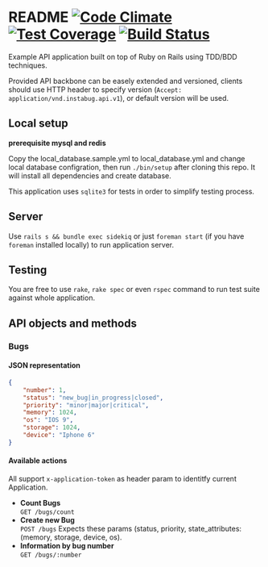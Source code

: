 # README [![Code Climate](https://codeclimate.com/github/mohamedelfiky/bugs_test/badges/gpa.svg)](https://codeclimate.com/github/mohamedelfiky/bugs_test) [![Test Coverage](https://codeclimate.com/github/mohamedelfiky/bugs_test/badges/coverage.svg)](https://codeclimate.com/github/mohamedelfiky/bugs_test/coverage) [![Build Status](https://travis-ci.org/mohamedelfiky/bugs_test.svg?branch=master)](https://travis-ci.org/mohamedelfiky/bugs_test)

Example API application built on top of Ruby on Rails using TDD/BDD techniques.

Provided API backbone can be easely extended and versioned, clients should use HTTP header to specify version (`Accept: application/vnd.instabug.api.v1`), or default version will be used.

## Local setup
**prerequisite mysql and redis**

Copy the local_database.sample.yml to local_database.yml and change local database configration, then run `./bin/setup` after cloning this repo. It will install all dependencies and create database.

This application uses `sqlite3` for tests in order to simplify testing process.

## Server
Use `rails s && bundle exec sidekiq` or just `foreman start` (if you have `foreman` installed locally) to run application server.


## Testing
You are free to use `rake`, `rake spec` or even `rspec` command to run test suite against whole application.

## API objects and methods
### Bugs
#### JSON representation
```json
{
    "number": 1,
    "status": "new_bug|in_progress|closed",
    "priority": "minor|major|critical",
    "memory": 1024,
    "os": "IOS 9",
    "storage": 1024,
    "device": "Iphone 6"
}
```

#### Available actions
All support `x-application-token` as header param to identitfy current Application.
- **Count Bugs**  
  `GET /bugs/count`  
- **Create new Bug**  
   `POST /bugs`
    Expects these params (status, priority, state_attributes: (memory, storage, device, os).
- **Information by bug number**  
  `GET /bugs/:number`



